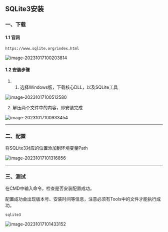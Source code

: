 ## SQLite3安装

### 一、下载

#### 1.1 官网

```http
https://www.sqlite.org/index.html
```

![image-20231017100203814](https://typora-picture-zhao.oss-cn-beijing.aliyuncs.com/Typora/image-20231017100203814.png)





#### 1.2 安装步骤

1. 1. 选择Windows版，下载核心DLL，以及SQLite工具

![image-20231017100512580](https://typora-picture-zhao.oss-cn-beijing.aliyuncs.com/Typora/image-20231017100512580.png)

2. 解压两个文件中的内容，即安装完成

![image-20231017100933454](https://typora-picture-zhao.oss-cn-beijing.aliyuncs.com/Typora/image-20231017100933454.png)



---



### 二、配置

将SQLite3对应的位置添加到环境变量Path

![image-20231017101316856](https://typora-picture-zhao.oss-cn-beijing.aliyuncs.com/Typora/image-20231017101316856.png)



---



### 三、测试

在CMD中输入命令，检查是否安装配置成功。

配置成功会出现版本号、安装时间等信息，注意必须有Tools中的文件才能执行成功。

```shell
sqlite3
```

![image-20231017101433152](https://typora-picture-zhao.oss-cn-beijing.aliyuncs.com/Typora/image-20231017101433152.png)